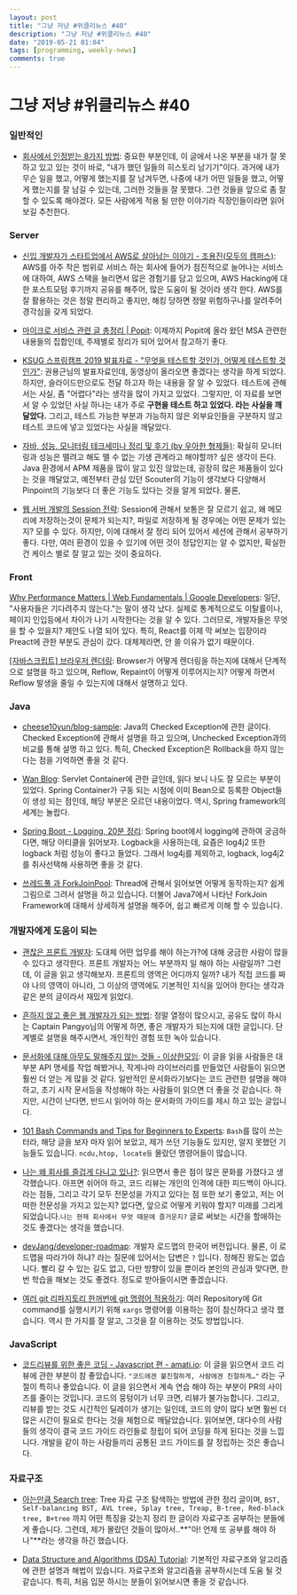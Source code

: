 ```yaml
---
layout: post
title: "그냥 저냥 #위클리뉴스 #40"
description: "그냥 저냥 #위클리뉴스 #40"
date: "2019-05-21 01:04"
tags: [programming, weekly-news]
comments: true
---
```


# 그냥 저냥 #위클리뉴스 #40

### 일반적인

* [회사에서 인정받는 8가지 방법](https://ppss.kr/archives/195590): 중요한 부분인데, 이 글에서 나온 부분을 내가 잘 못하고 있고 있는 것이 바로, "내가 했던 일들의 히스토리 남기기"이다. 과거에 내가 무슨 일을 했고, 어떻게 했는지를 잘 남겨두면, 나중에 내가 어떤 일들을 했고, 어떻게 했는지를 잘 남길 수 있는데, 그러한 것들을 잘 못했다. 그런 것들을 앞으로 좀 잘 할 수 있도록 해야겠다. 모든 사람에게 적용 될 만한 이야기라 직장인들이라면 읽어보길 추천한다. 

### Server

* [신입 개발자가 스타트업에서 AWS로 살아남는 이야기 - 조용진(모두의 캠퍼스)](https://www.youtube.com/watch?v=r6TFnNQsQLY&feature=youtu.be): AWS를 아주 작은 범위로 서비스 하는 회사에 들어가 점진적으로 늘어나는 서비스에 대하여, AWS 스택을 늘리면서 많은 경험기를 담고 있으며, AWS Hacking에 대한 포스트모텀 후기까지 공유를 해주어, 많은 도움이 될 것이라 생각 한다. AWS를 잘 활용하는 것은 정말 편리하고 좋지만, 해킹 당하면 정말 위험하구나를 알려주어 경각심을 갖게 되었다. 

* [마이크로 서비스 관련 글 총정리 | Popit](https://www.popit.kr/%EB%A7%88%EC%9D%B4%ED%81%AC%EB%A1%9C-%EC%84%9C%EB%B9%84%EC%8A%A4-%EA%B4%80%EB%A0%A8-%EA%B8%80-%EC%B4%9D%EC%A0%95%EB%A6%AC/?fbclid=IwAR2QFsIkD1aUu7pxV2AAt2Awgd0meniEHMljWcMUaz2_9qX1TQbLGap3M6Y): 이제까지 Popit에 올라 왔던 MSA 관련한 내용들의 집합인데, 주제별로 정리가 되어 있어서 참고하기 좋다. 

* [KSUG 스프링캠프 2019 발표자료 - "무엇을 테스트할 것인가, 어떻게 테스트할 것인가"](https://www.slideshare.net/ssuser59a869/ksug-2019?fbclid=IwAR2UcYpT58l7AUEPj8vAXIUpllk4meCTlLk4aGDZJSnaECgMwpRR1sVkYAc): 권용근님의 발표자료인데, 동영상이 올라오면 좋겠다는 생각을 하게 되었다. 하지만, 슬라이드만으로도 전달 하고자 하는 내용을 잘 알 수 있었다. 테스트에 관해서는 사실, 좀 "어렵다"라는 생각을 많이 가지고 있었다. 그렇지만, 이 자료를 보면서 알 수 있었던 사실 하나는 내가 주로 **구현을 테스트 하고 있었다. 라는 사실을 깨달았다.** 그리고, 테스트 가능한 부분과 가능하지 않은 외부요인들을 구분하지 않고 테스트 코드에 넣고 있었다는 사실을 깨달았다. 

* [자바, 성능, 모니터링 테크세미나 정리 및 후기 (by 우아한 형제들)](https://taetaetae.github.io/2019/05/12/got-of-java-seminar/): 확실히 모니터링과 성능은 뗄려고 해도 뗄 수 없는 기생 관계라고 해야할까? 싶은 생각이 든다. Java 환경에서 APM 제품을 많이 알고 있진 않았는데, 굉장히 많은 제품들이 있다는 것을 깨달았고, 예전부터 관심 있던 Scouter의 기능이 생각보다 다양해서 Pinpoint의 기능보다 더 좋은 기능도 있다는 것을 알게 되었다. 물론, 

* [웹 서버 개발의 Session 전략](https://devhaks.github.io/2019/04/20/session-strategy/): Session에 관해서 보통은 잘 모르기 쉽고, 왜 메모리에 저장하는것이 문제가 되는지?, 파일로 저장하게 될 경우에는 어떤 문제가 있는지? 모를 수 있다. 하지만, 이에 대해서 잘 정리 되어 있어서 세션에 관해서 공부하기 좋다. 다만, 여러 환경이 있을 수 있기에 어떤 것이 정답인지는 알 수 없지만, 확실한 건 케이스 별로 잘 알고 있는 것이 중요하다.

### Front

[Why Performance Matters | Web Fundamentals | Google Developers](https://developers.google.com/web/fundamentals/performance/why-performance-matters/): 일단, "사용자들은 기다려주지 않는다."는 말이 생각 났다. 실제로 통계적으로도 이탈률이나, 페이지 인입등에서 차이가 나기 시작한다는 것을 알 수 있다. 그러므로, 개발자들은 무엇을 할 수 있을지? 제안도 나열 되어 있다. 특히, React를 이제 막 써보는 입장이라 Preact에 관한 부분도 관심이 갔다. 대체제라면, 안 쓸 이유가 없기 때문이다. 

[[자바스크립트] 브라우저 렌더링](https://12bme.tistory.com/140): Browser가 어떻게 렌더링을 하는지에 대해서 단계적으로 설명을 하고 있으며, Reflow, Repaint이 어떻게 이루어지는지? 어떻게 하면서 Reflow 발생을 줄일 수 있는지에 대해서 설명하고 있다. 

### Java

* [cheese10yun/blog-sample](https://github.com/cheese10yun/blog-sample/blob/master/exception/README.md): Java의 Checked Exception에 관한 글이다. Checked Exception에 관해서 설명을 하고 있으며, Unchecked Exception과의 비교를 통해 설명 하고 있다. 특히, Checked Exception은 Rollback을 하지 않는 다는 점을 기억하면 좋을 것 같다. 

* [Wan Blog](https://minwan1.github.io/2017/10/08/2017-10-08-Spring-Container): Servlet Container에 관한 글인데, 읽다 보니 나도 잘 모르는 부분이 있었다. Spring Container가 구동 되는 시점에 이미 Bean으로 등록한 Object들이 생성 되는 점인데, 해당 부분은 모르던 내용이었다. 역시, Spring framework의 세계는 놀랍다. 

* [Spring Boot - Logging, 20분 정리](https://www.sangkon.com/2019/03/18/hands-on-springboot-logging/): Spring boot에서 logging에 관하여 궁금하다면, 해당 아티클을 읽어보자. Logback을 사용하는데, 요즘은 log4j2 또한 logback 처럼 성능이 좋다고 들었다. 그래서 log4j를 제외하고, logback, log4j2를 취사선택해 사용하면 좋을 것 같다. 

* [쓰레드풀 과 ForkJoinPool](https://hamait.tistory.com/m/612): Thread에 관해서 읽어보면 어떻게 동작하는지? 쉽게 그림으로 그려서 설명을 하고 있습니다. 더불어 Java7에서 나타난 ForkJoin Framework에 대해서 상세하게 설명을 해주어, 쉽고 빠르게 이해 할 수 있습니다.

### 개발자에게 도움이 되는

* [괜찮은 프론트 개발자](https://cresumerjang.github.io/2019/05/10/Frontend-Developer/): 도대체 어떤 업무를 해야 하는가?에 대해 궁금한 사람이 많을 수 있다고 생각한다. 프론트 개발자는 어느 부분까지 일 해야 하는 사람일까? 그런데, 이 글을 읽고 생각해보자. 프론트의 영역은 어디까지 일까? 내가 직접 코드를 짜야 나의 영역이 아니라, 그 이상의 영역에도 기본적인 지식을 있어야 한다는 생각과 같은 분의 글이라서 재밌게 읽었다. 

* [흔하지 않고 좋은 웹 개발자가 되는 방법](https://joshua1988.github.io/web-development/translation/how-to-become-uncommonly-web-dev/): 정말 열정이 많으시고, 공유도 많이 하시는 Captain Pangyo님의 어떻게 하면, 좋은 개발자가 되는지에 대한 글입니다. 단계별로 설명을 해주시면서, 개인적인 경험 또한 녹아 있습니다. 

* [문서화에 대해 아무도 말해주지 않는 것들 - 이상한모임](http://blog.weirdx.io/post/60414): 이 글을 읽을 사람들은 대부분 API 명세를 작업 해봤거나, 작게나마 라이브러리를 만들었던 사람들이 읽으면 훨씬 더 얻는 게 많을 것 같다. 일반적인 문서화라기보다는 코드 관련한 설명을 해야하고, 초기 시작 문서등을 작성해야 하는 사람들이 읽으면 더 좋을 것 같습니다. 하지만,  시간이 난다면, 반드시 읽어야 하는 문서화의 가이드를 제시 하고 있는 글입니다. 

* [101 Bash Commands and Tips for Beginners to Experts](https://dev.to/awwsmm/101-bash-commands-and-tips-for-beginners-to-experts-30je#first-commands): `Bash`를 많이 쓰는 터라, 해당 글을 보자 마자 읽어 보았고, 제가 쓰던 기능들도 있지만, 알지 못했던 기능들도 있습니다. `ncdu,htop, locate등` 몰랐던 명령어들이 많습니다. 

* [나는 왜 회사를 즐겁게 다니고 있나?](https://brunch.co.kr/@imagineer/314): 읽으면서 좋은 점이 많은 문화를 가졌다고 생각했습니다. 아프면 쉬어야 하고, 코드 리뷰는 개인의 인격에 대한 피드백이 아니다.라는 점들, 그리고 각기 모두 전문성을 가지고 있다는 점 또한 보기 좋았고, 저는 어떠한 전문성을 가지고 있는지? 없다면, 앞으로 어떻게 키워야 할지? 미래를 그리게 되었습니다.`나는 현재 회사에서 무엇 때문에 즐거운지?` 글로 써보는 시간을 할애하는 것도 좋겠다는 생각을 했습니다. 

* [devJang/developer-roadmap](https://github.com/devJang/developer-roadmap/blob/master/readme.md): 개발자 로드맵의 한국어 버전입니다. 물론, 이 로드맵을 따라가야 하냐? 라는 질문에 있어서는 답변은 `?` 입니다. 정해진 왕도는 없습니다. 빨리 갈 수 있는 길도 없고, 다만 방향이 있을 뿐이라 본인의 관심과 맞다면, 한 번 학습을 해보는 것도 좋겠다. 정도로 받아들이시면 좋겠습니다. 

* [여러 git 리파지토리 한꺼번에 git 명령어 적용하기](http://tech.javacafe.io/2018/12/15/%EC%97%AC%EB%9F%AC_git_%EB%A6%AC%ED%8C%8C%EC%A7%80%ED%86%A0%EB%A6%AC_%ED%95%9C%EA%BA%BC%EB%B2%88%EC%97%90_git_%EB%AA%85%EB%A0%B9%EC%96%B4_%EC%A0%81%EC%9A%A9%ED%95%98%EA%B8%B0/): 여러 Repository에 Git command를 실행시키기 위해 `xargs` 명령어를 이용하는 점이 참신하다고 생각 했습니다. 역시 한 가지를 잘 알고, 그것을 잘 이용하는 것도 방법입니다. 

### JavaScript

* [코드리뷰를 위한 좋은 코딩 - Javascript 편 - amati.io](https://amati.io/2019/04/18/good-coding-for-codereview-on-javascript/): 이 글을 읽으면서 코드 리뷰에 관한 부분이 참 좋았습니다. `"코드에겐 불친절하게, 사람에겐 친절하게…"` 라는 구절이 특히나 좋았습니다. 이 글을 읽으면서 계속 연습 해야 하는 부분이 PR의 사이즈를 줄이는 것입니다. 코드의 뭉텅이가 너무 크면, 리뷰가 불가능합니다. 그리고, 리뷰를 받는 것도 시간적인 딜레이가 생기는 일인데, 코드의 양이 많다 보면 훨씬 더 많은 시간이 필요로 한다는 것을 체험으로 깨달았습니다. 읽어보면, 대다수의 사람들의 생각이 결국 코드 가이드 라인들로 정립이 되어 코딩을 하게 된다는 것을 느낍니다. 개발을 같이 하는 사람들끼리 공통된 코드 가이드를 잘 정립하는 것은 좋습니다. 

### 자료구조

* [아는만큼 Search tree](https://hackerwins.github.io/2019-05-10/search-tree?utm_source=gaerae.com&utm_campaign=%EA%B0%9C%EB%B0%9C%EC%9E%90%EC%8A%A4%EB%9F%BD%EB%8B%A4&utm_medium=social): Tree 자료 구조 탐색하는 방법에 관한 정리 글이며, `BST, Self-balancing BST, AVL tree, Splay tree, Treap, B-tree, Red-black tree, B+tree` 까지 어떤 특징을 갖는지 정리 한 글이라 자료구조 공부하는 분들에게 좋습니다. 그런데, 제가 몰랐던 것들이 많아서..**"아! 언제 또 공부를 해야 하나"**라는 생각을 하긴 했습니다. 

* [Data Structure and Algorithms (DSA) Tutorial](http://www.tutorialspoint.com/data_structures_algorithms): 기본적인 자료구조와 알고리즘에 관한 설명과 해법이 있습니다. 자료구조와 알고리즘을 공부하시는데 도움 될 것 같습니다. 특히, 처음 입문 하시는 분들이 읽어보시면 좋을 것 같습니다.
